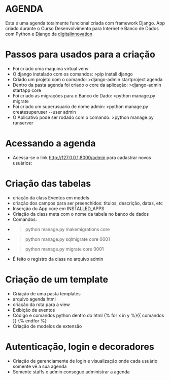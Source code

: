 # AGENDA

Esta é uma agenda totalmente funcional criada com framework Django. App criado durante o Curso Desenvolvimento para Internet e Banco de Dados com Python e Django da <a href='https://web.digitalinnovation.one/home'>digitalinnovation</a>

# Passos para usados para a criação
- Foi criado uma maquina virtual venv
- O django instalado com os comandos: >pip install django
- Criado um projeto com o comando: >django-admin startproject agenda
- Dentro da pasta agenda foi criado o core da aplicação: >django-admin startapp core
- Foi criado as migrações para o Banco de Dado: >python manage.py migrate
- Foi criado um superusuario de nome admin: >python manage.py createsuperuser --user admin
- O Aplicativo pode ser rodado com o comando: >python manage.py runserver

# Acessando a agenda
- Acessa-se o link <a href='http://127.0.0.1:8000/admin'>http://127.0.0.1:8000/admin</a> para cadastrar novos usuários:

# Criação das tabelas
- criação da class Eventos em models
- criação dos campos para ser preenchidos: titulos, descrição, datas, etc
- Inserção do App core em INSTALLED_APPS
- Criação da class meta com o nome da tabela no banco de dados
- Comandos:
- > python manage.py makemigrations core
- > python manage.py sqlmigrate core 0001
- > python manage.py migrate core 0001
- É feito o registro da class no arquivo admin

# Criação de um template
- Criação de uma pasta templates
- arquivo agenda.html
- criação da rota para a view
- Exibição de eventos 
- Código e comandos python dentro do html {% for x in y %}{{ comandos }} {% endfor %}
- Criação de modelos de extensão

# Autenticação, login e decoradores
- Criação de gerenciamente de login e visualização onde cada usuário somente vê a sua agenda
- Somente staffs e admin consegue administrar a agenda

